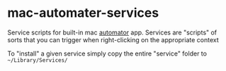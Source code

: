 # mac-automater-services
Service scripts for built-in mac [automator](https://support.apple.com/guide/automator/welcome/mac) app. Services are "scripts" of sorts that you can trigger when right-clicking on the appropriate context

To "install" a given service simply copy the entire "service" folder to `~/Library/Services/`
